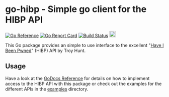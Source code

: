 # go-hibp - Simple go client for the HIBP API

[![Go Reference](https://pkg.go.dev/badge/github.com/wneessen/go-hibp.svg)](https://pkg.go.dev/github.com/wneessen/go-hibp) [![Go Report Card](https://goreportcard.com/badge/github.com/wneessen/go-hibp)](https://goreportcard.com/report/github.com/wneessen/go-hibp) [![Build Status](https://api.cirrus-ci.com/github/wneessen/go-hibp.svg)](https://cirrus-ci.com/github/wneessen/go-hibp) <a href="https://ko-fi.com/D1D24V9IX"><img src="https://uploads-ssl.webflow.com/5c14e387dab576fe667689cf/5cbed8a4ae2b88347c06c923_BuyMeACoffee_blue.png" height="20" alt="buy ma a coffee"></a>

This Go package provides an simple to use interface to the excellent 
"[Have I Been Pwned](https://haveibeenpwned.com/API/v3)" (HIBP) API by Troy Hunt.


## Usage
Have a look at the [GoDocs Reference](https://pkg.go.dev/github.com/wneessen/go-hibp) for details on how to implement 
access to the HIBP API with this package or check out the examples for the different APIs in the [examples](examples)
directory.
